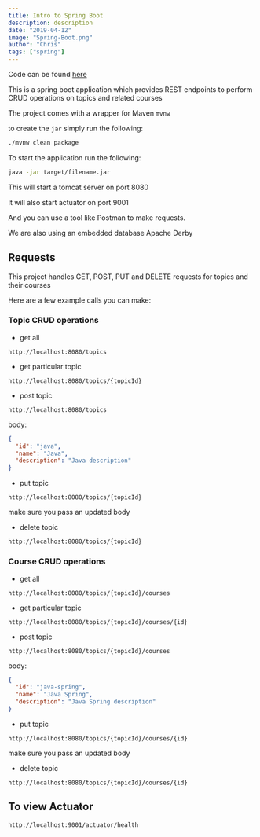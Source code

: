 ```yaml
---
title: Intro to Spring Boot
description: description
date: "2019-04-12"
image: "Spring-Boot.png"
author: "Chris"
tags: ["spring"]
---
```


Code can be found [here](https://github.com/ChristianChiarulli/SpringBootIntro)

This is a spring boot application which provides REST endpoints to perform CRUD operations on topics and related courses

The project comes with a wrapper for Maven `mvnw`

to create the `jar` simply run the following:

```sh
./mvnw clean package
```

To start the application run the following:

```sh
java -jar target/filename.jar
```

This will start a tomcat server on port 8080

It will also start actuator on port 9001

And you can use a tool like Postman to make requests.

We are also using an embedded database Apache Derby

## Requests

This project handles GET, POST, PUT and DELETE requests for topics and their courses

Here are a few example calls you can make:

### Topic CRUD operations

- get all

```
http://localhost:8080/topics
```

- get particular topic

```
http://localhost:8080/topics/{topicId}
```

- post topic

```
http://localhost:8080/topics
```

body:

```json
{
  "id": "java",
  "name": "Java",
  "description": "Java description"
}
```

- put topic

```
http://localhost:8080/topics/{topicId}
```

make sure you pass an updated body

- delete topic

```
http://localhost:8080/topics/{topicId}
```

### Course CRUD operations

- get all

```
http://localhost:8080/topics/{topicId}/courses
```

- get particular topic

```
http://localhost:8080/topics/{topicId}/courses/{id}
```

- post topic

```
http://localhost:8080/topics/{topicId}/courses
```

body:

```json
{
  "id": "java-spring",
  "name": "Java Spring",
  "description": "Java Spring description"
}
```

- put topic

```
http://localhost:8080/topics/{topicId}/courses/{id}
```

make sure you pass an updated body

- delete topic

```
http://localhost:8080/topics/{topicId}/courses/{id}
```

## To view Actuator

```
http://localhost:9001/actuator/health
```
